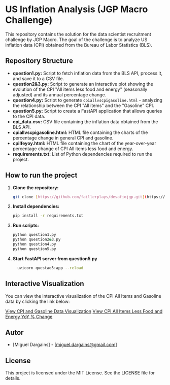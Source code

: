 # US Inflation Analysis (JGP Macro Challenge)

This repository contains the solution for the data scientist recruitment challenge by JGP Macro. The goal of the challenge is to analyze US inflation data (CPI) obtained from the Bureau of Labor Statistics (BLS).

## Repository Structure

* **question1.py:** Script to fetch inflation data from the BLS API, process it, and save it to a CSV file.
* **question2&3.py:** Script to generate an interactive plot showing the evolution of the CPI "All items less food and energy" (seasonally adjusted) and its annual percentage change.
* **question4.py:** Script to generate `cpiallvscpigasoline.html` - analyzing the relationship between the CPI "All items" and the "Gasoline" CPI.
* **question5.py:** Script to create a FastAPI application that allows queries to the CPI data.
* **cpi_data.csv:** CSV file containing the inflation data obtained from the BLS API.
* **cpiallvscpigasoline.html:** HTML file containing the charts of the percentage change in general CPI and gasoline.
* **cpilfeyoy.html:** HTML file containing the chart of the year-over-year percentage change of CPI All items less food and energy.
* **requirements.txt:** List of Python dependencies required to run the project.
## How to run the project

1.  **Clone the repository:**
    ```bash
    git clone [https://github.com/faillerplays/desafiojgp.git](https://github.com/faillerplays/desafiojgp.git)
    ```

2.  **Install dependencies:**
    ```bash
    pip install -r requirements.txt
    ```

3.  **Run scripts:**
    ```bash
    python question1.py
    python question2&3.py
    python question4.py
    python question5.py
    ```
4. **Start FastAPI server from question5.py**
   ```bash
     uvicorn questao5:app --reload
   ```
## Interactive Visualization

You can view the interactive visualization of the CPI All Items and Gasoline data by clicking the link below:

[View CPI and Gasoline Data Visualization](https://faillerplays.github.io/desafiojgp/cpiallvscpigasoline.html)
[View CPI All Items Less Food and Energy YoY % Change](https://faillerplays.github.io/desafiojgp/cpilfeyoy.html)
## Autor

*   [Miguel Dargains] - [miguel.dargains@gmail.com]

## License

This project is licensed under the MIT License. See the LICENSE file for details.
